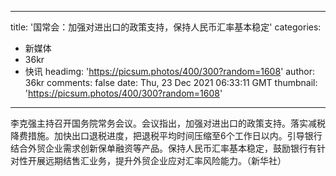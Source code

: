
---
title: '国常会：加强对进出口的政策支持，保持人民币汇率基本稳定'
categories: 
 - 新媒体
 - 36kr
 - 快讯
headimg: 'https://picsum.photos/400/300?random=1608'
author: 36kr
comments: false
date: Thu, 23 Dec 2021 06:33:11 GMT
thumbnail: 'https://picsum.photos/400/300?random=1608'
---

<div>   
李克强主持召开国务院常务会议。会议指出，加强对进出口的政策支持。落实减税降费措施。加快出口退税进度，把退税平均时间压缩至6个工作日以内。引导银行结合外贸企业需求创新保单融资等产品。保持人民币汇率基本稳定，鼓励银行有针对性开展远期结售汇业务，提升外贸企业应对汇率风险能力。（新华社）  
</div>
            